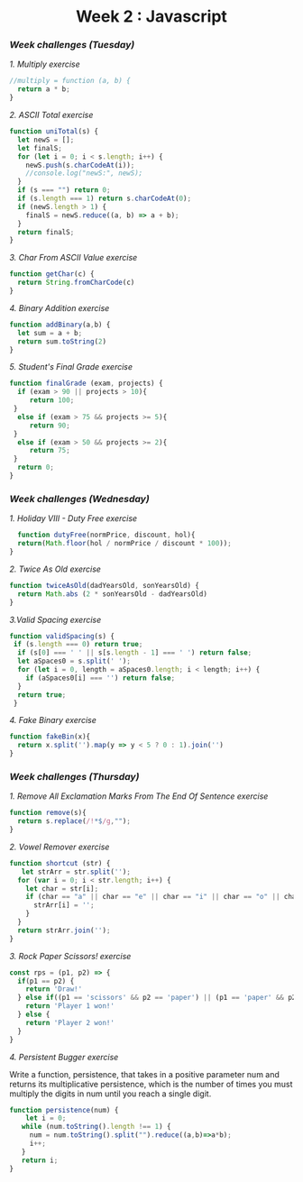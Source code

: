 <h1 align="center"> Week 2 : Javascript</h1>

### _Week challenges (Tuesday)_ 

_1. Multiply exercise_
```js
//multiply = function (a, b) {
  return a * b;
}
```



_2. ASCII Total exercise_

```js
function uniTotal(s) {
  let newS = [];
  let finalS;
  for (let i = 0; i < s.length; i++) {
    newS.push(s.charCodeAt(i));
    //console.log("newS:", newS);
  }
  if (s === "") return 0;
  if (s.length === 1) return s.charCodeAt(0);
  if (newS.length > 1) {
    finalS = newS.reduce((a, b) => a + b);
  }
  return finalS;
}
```

_3. Char From ASCII Value exercise_

```js
function getChar(c) {
  return String.fromCharCode(c)
}
```

_4. Binary Addition exercise_

```js
function addBinary(a,b) {
  let sum = a + b;
  return sum.toString(2)
}
```

_5. Student's Final Grade exercise_

```js
function finalGrade (exam, projects) {
  if (exam > 90 || projects > 10){
     return 100;
 }
  else if (exam > 75 && projects >= 5){
     return 90;   
 }
  else if (exam > 50 && projects >= 2){
     return 75;
 }
  return 0;
}
```


### _Week challenges (Wednesday)_ 

_1. Holiday VIII - Duty Free exercise_

```js
  function dutyFree(normPrice, discount, hol){
  return(Math.floor(hol / normPrice / discount * 100));
}
```

_2. Twice As Old exercise_

```js
function twiceAsOld(dadYearsOld, sonYearsOld) {
  return Math.abs (2 * sonYearsOld - dadYearsOld)
}
```
  

_3.Valid Spacing exercise_

```js
function validSpacing(s) {
 if (s.length === 0) return true;
  if (s[0] === ' ' || s[s.length - 1] === ' ') return false;
  let aSpaces0 = s.split(' ');
  for (let i = 0, length = aSpaces0.length; i < length; i++) {
    if (aSpaces0[i] === '') return false;
  }
  return true;
 }
 ```

_4. Fake Binary exercise_

```js
function fakeBin(x){
  return x.split('').map(y => y < 5 ? 0 : 1).join('')
}
```
   
### _Week challenges (Thursday)_

_1. Remove All Exclamation Marks From The End Of Sentence exercise_

```js
function remove(s){
  return s.replace(/!*$/g,"");
}
```

_2. Vowel Remover exercise_

```js
function shortcut (str) {
   let strArr = str.split('');
  for (var i = 0; i < str.length; i++) {
    let char = str[i];
    if (char == "a" || char == "e" || char == "i" || char == "o" || char == "u") {
      strArr[i] = '';
    }
  }
  return strArr.join('');
}
```

_3. Rock Paper Scissors! exercise_

```js
const rps = (p1, p2) => {
  if(p1 == p2) {
    return 'Draw!'
  } else if((p1 == 'scissors' && p2 == 'paper') || (p1 == 'paper' && p2 == 'rock') || (p1 == 'rock' && p2 == 'scissors')) {
    return 'Player 1 won!'
  } else {
    return 'Player 2 won!'
  }
}
```


_4. Persistent Bugger exercise_

Write a function, persistence, that takes in a positive parameter num and returns its multiplicative persistence, which is the number of times you must multiply the digits in num until you reach a single digit.

```js
function persistence(num) {
    let i = 0;
   while (num.toString().length !== 1) {
     num = num.toString().split("").reduce((a,b)=>a*b);
     i++;
   }
   return i;
}
```


